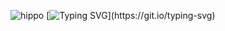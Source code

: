 ![hippo]([https://s1.ezgif.com/tmp/ezgif-1-7c3d5e10e4.gif](https://s1.ezgif.com/tmp/ezgif-1-ee911c7b96.gif))  [![Typing SVG](https://readme-typing-svg.demolab.com?font=Nunito&duration=4000&pause=1000&color=96C8FF&background=FFFFFF00&multiline=true&width=435&lines=Hi%2C+I'm+Caitlin+Cai.)](https://git.io/typing-svg)
